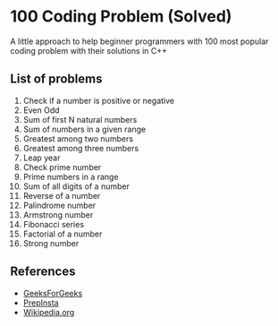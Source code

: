 # 100 Coding Problem (Solved)

A little approach to help beginner programmers with 100 most popular coding problem with their solutions in C++

## List of problems
1. Check if a number is positive or negative
2. Even Odd
3. Sum of first N natural numbers
4. Sum of numbers in a given range
5. Greatest among two numbers 
6. Greatest among three numbers
7. Leap year
8. Check prime number
9. Prime numbers in a range
10. Sum of all digits of a number
11. Reverse of a number
12. Palindrome number
13. Armstrong number
14. Fibonacci series
15. Factorial of a number
16. Strong number

## References
* [GeeksForGeeks](https://www.geeksforgeeks.org/)
* [PrepInsta](https://prepinsta.com/top-100-codes/)
* [Wikipedia.org](https://www.wikipedia.org/)
